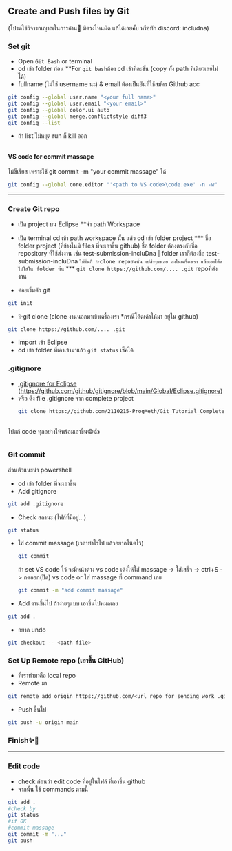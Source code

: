 ## Create and Push files by Git
(โปรดใช้วิจารณญาณในการอ่าน🤣 มีตรงไหนผิด แก้ได้เลยคั้บ หรือทัก discord: includna)
### Set git
- Open `Git Bash` or terminal
- cd เข้า folder ก่อน **For `git bash`ต้อง cd เข้าที่ละขั้น (copy ทั้ง path ทีเดียวเลยไม่ได้)
- fullname (ไม่ใช่ username นะ) & email ต้องเป็นอันที่ใช้สมัคร Github acc

```bash
git config --global user.name "<your full name>"
git config --global user.email "<your email>"
git config --global color.ui auto
git config --global merge.conflictstyle diff3
git config --list
```
- ถ้า list ไม่หยุด run ก็ kill ออก

##
#### VS code for commit massage
ไม่ซีเรียส เพราะใช้ git commit -m "your commit massage" ได้

```bash
git config --global core.editor "'<path to VS code>\code.exe' -n -w"
```
---
### Create Git repo
- เปิด project บน Eclipse **จำ path Workspace
- เปิด terminal cd เข้า path workspace นั้น แล้ว cd เข้า folder project
  *** ชื่อ folder project (ที่ข้างในมี files ที่จะเอาขึ้น github) ชื่อ folder ต้องตรงกับชื่อ repository ที่ใช้ส่งงาน เช่น test-submission-incluDna | folder เราก็ต้องชื่อ test-submission-incluDna `ไม่งั้นก็ ✨clone repoอันนั้น เปล่าๆมาเลย ลงในเครื่องเรา แล้วเอาโค้ดไปใส่ใน folder นั้น` *** `git clone https://github.com/.... .git` repoที่ส่งงาน
  
- ค่อยเริ่มตัว git 
```bash
git init
```
- ✨git clone (clone งานนอกมาเข้าเครื่องเรา *กรณีโค้ดเค้าให้มา อยู่ใน github)
```bash
git clone https://github.com/.... .git
```
- Import เข้า Eclipse
- cd เข้า folder ที่เอาเข้ามาแล้ว `git status` เช็คได้
### .gitignore
- [.gitignore for Eclipse](Eclipse.gitignore)
  (https://github.com/github/gitignore/blob/main/Global/Eclipse.gitignore)
- หรือ ดึง file .gitignore จาก complete project
  ```bash
  git clone https://github.com/2110215-ProgMeth/Git_Tutorial_Complete.git
  ```
 ## 
ไปแก้ code ทุกอย่างให้พร้อมเอาขึ้น😁👍
##
### Git commit
ส่วนตัวแนะนำ powershell
- cd เข้า folder ที่จะเอาขึ้น
- Add gitignore
```bash
git add .gitignore
```
- Check สถานะ (ไฟล์ที่มีอยู่...)
```bash
git status
```
- ใส่ commit massage (เวลาทำไรไป แล้วอยากโน้ตไว้)
  ```bash
  git commit
  ```
  ถ้า set VS code ไว้ จะมีหน้าต่าง vs code เด้งให้ใส่ massage -> ใส่เสร็จ -> ctrl+S -> กดออก(ปิด) vs code
or ใส่ massage ที่ command เลย
  ```bash
  git commit -m "add commit massage"
  ```
- Add งานขึ้นไป ถ้าง่ายๆแบบ เอาขึ้นไปหมดเลย
```bash
git add .
```
- อยาก undo
```bash
git checkout -- <path file>
```
### Set Up Remote repo (เอาขึ้น GitHub)
- ที่เราทำมาคือ local repo
- Remote มา
```bash
git remote add origin https://github.com/<url repo for sending work .git>
```
- Push ขึ้นไป
```bash
git push -u origin main
```
### Finish✨🙏
---
### Edit code
- check ก่อนว่า edit code ที่อยู่ในไฟล์ ที่เอาขึ้น github
- จากนั้น ใช้ commands ตามนี้
```bash
git add .
#check by
git status
#if OK
#commit massage
git commit -m "..."
git push
```
